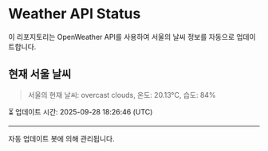 
# Weather API Status

이 리포지토리는 OpenWeather API를 사용하여 서울의 날씨 정보를 자동으로 업데이트합니다.

## 현재 서울 날씨
> 서울의 현재 날씨: overcast clouds, 온도: 20.13°C, 습도: 84%

⏳ 업데이트 시간: 2025-09-28 18:26:46 (UTC)

---
자동 업데이트 봇에 의해 관리됩니다.
